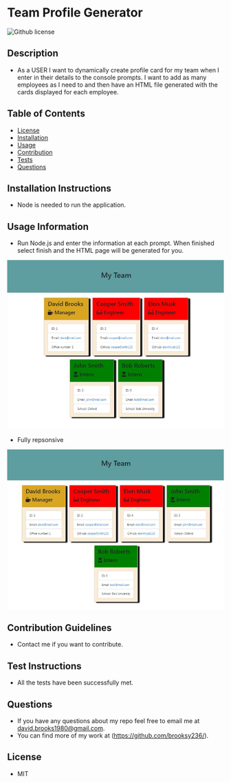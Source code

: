 # **Team Profile Generator**

   ![Github license](https://img.shields.io/badge/license-MIT-yellowgreen.svg)

  ## Description
  - As a USER I want to dynamically create profile card for my team when I enter in their details to the console prompts. I want to add as many employees as I need to and then have an HTML file generated with the cards displayed for each employee.

  ## Table of Contents

  - [License](#license)
  - [Installation](#installation-instructions)
  - [Usage](#usage-information)
  - [Contribution](#contributon-guidelines)
  - [Tests](#test-instructions)
  - [Questions](#questions)

  ## Installation Instructions
  - Node is needed to run the application.

  ## Usage Information
  - Run Node.js and enter the information at each prompt. When finished select finish and the HTML page will be generated for you.

   ![](assets/screenshot.JPG)

   - Fully repsonsive
   
   ![](assets/screenshot2.JPG)

  ## Contribution Guidelines
  - Contact me if you want to contribute.

  ## Test Instructions
  - All the tests have been successfully met.

  ## Questions

  - If you have any questions about my repo feel free to email me at david.brooks1980@gmail.com. 
  - You can find more of my work at (https://github.com/brooksy236/).
  

  ## License
  - MIT
